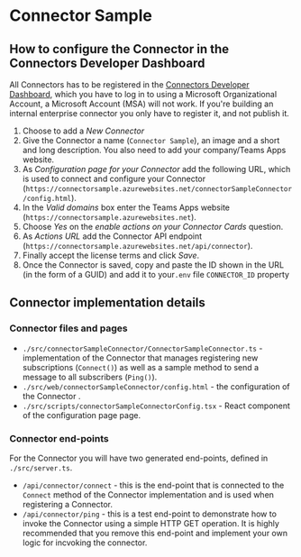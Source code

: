 # Connector Sample

## How to configure the Connector in the Connectors Developer Dashboard

All Connectors has to be registered in the [Connectors Developer Dashboard](https://outlook.office.com/connectors/publish), which you have to log in to using a Microsoft Organizational Account, a Microsoft Account (MSA) will not work. If you're building an internal enterprise connector you only have to register it, and not publish it.

1. Choose to add a *New Connector*
2. Give the Connector a name (`Connector Sample`), an image and a short and long description. You also need to add your company/Teams Apps website.
3. As *Configuration page for your Connector*  add the following URL, which is used to connect and configure your Connector (`https://connectorsample.azurewebsites.net/connectorSampleConnector/config.html`).
4. In the *Valid domains* box enter the Teams Apps website (`https://connectorsample.azurewebsites.net`).
5. Choose *Yes* on the *enable actions on your Connector Cards* question.
6. As *Actions URL* add the Connector API endpoint (`https://connectorsample.azurewebsites.net/api/connector`).
7. Finally accept the license terms and click *Save*.
8. Once the Connector is saved, copy and paste the ID shown in the URL (in the form of a GUID) and add it to your`.env` file `CONNECTOR_ID` property

## Connector implementation details

### Connector files and pages

* `./src/connectorSampleConnector/ConnectorSampleConnector.ts` - implementation of the Connector that manages registering new subscriptions (`Connect()`) as well as a sample method to send a message to all subscribers (`Ping()`).
* `./src/web/connectorSampleConnector/config.html` - the configuration of the Connector .
* `./src/scripts/connectorSampleConnectorConfig.tsx` - React component of the configuration page page.

### Connector end-points

For the Connector you will have two generated end-points, defined in `./src/server.ts`.

* `/api/connector/connect` - this is the end-point that is connected to the `Connect` method of the Connector implementation and is used when registering a Connector. 
* `/api/connector/ping` - this is a test end-point to demonstrate how to invoke the Connector using a simple HTTP GET operation. It is highly recommended that you remove this end-point and implement your own logic for incvoking the connector.